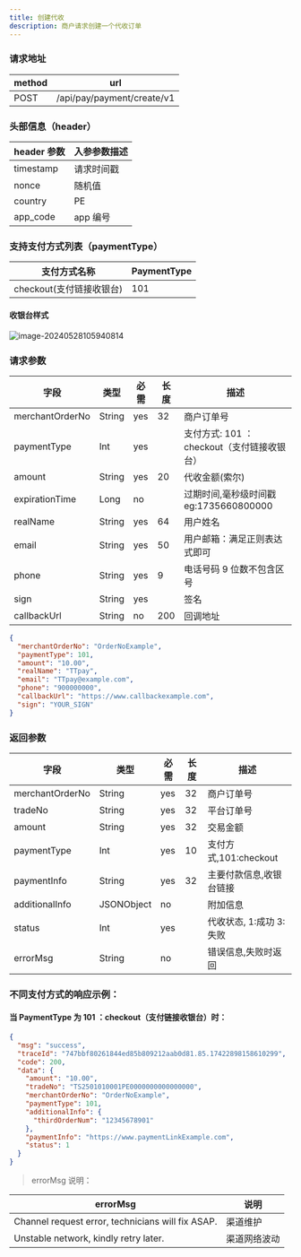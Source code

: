 ```yaml
---
title: 创建代收
description: 商户请求创建一个代收订单
---
```


### 请求地址

| method | url                        |
| ------ | -------------------------- |
| POST   | /api/pay/payment/create/v1 |

### 头部信息（header）

| header 参数 | 入参参数描述 |
| ----------- | ------------ |
| timestamp   | 请求时间戳   |
| nonce       | 随机值       |
| country     | PE           |
| app_code    | app 编号     |

### 支持支付方式列表（paymentType）

| 支付方式名称             | PaymentType |
| ------------------------ | ----------- |
| checkout(支付链接收银台) | 101         |

#### 收银台样式

![image-20240528105940814](https://image.xiwu.me/2024/903d077857edfdec8deee35a455587f4.png)

### 请求参数

| 字段            | 类型   | 必需 | 长度 | 描述                                       |
| --------------- | ------ | ---- | ---- | ------------------------------------------ |
| merchantOrderNo | String | yes  | 32   | 商户订单号                                 |
| paymentType     | Int    | yes  |      | 支付方式: 101 ：checkout（支付链接收银台） |
| amount          | String | yes  | 20   | 代收金额(索尔)                             |
| expirationTime  | Long   | no   |      | 过期时间,毫秒级时间戳 eg:1735660800000     |
| realName        | String | yes  | 64   | 用户姓名                                   |
| email           | String | yes  | 50   | 用户邮箱：满足正则表达式即可               |
| phone           | String | yes  | 9    | 电话号码 9 位数不包含区号                  |
| sign            | String | yes  |      | 签名                                       |
| callbackUrl     | String | no   | 200  | 回调地址                                   |

```json title="请求示例"
{
  "merchantOrderNo": "OrderNoExample",
  "paymentType": 101,
  "amount": "10.00",
  "realName": "TTpay",
  "email": "TTpay@example.com",
  "phone": "900000000",
  "callbackUrl": "https://www.callbackexample.com",
  "sign": "YOUR_SIGN"
}
```

### 返回参数

| 字段            | 类型       | 必需 | 长度 | 描述                    |
| --------------- | ---------- | ---- | ---- | ----------------------- |
| merchantOrderNo | String     | yes  | 32   | 商户订单号              |
| tradeNo         | String     | yes  | 32   | 平台订单号              |
| amount          | String     | yes  | 32   | 交易金额                |
| paymentType     | Int        | yes  | 10   | 支付方式,101:checkout   |
| paymentInfo     | String     | yes  | 32   | 主要付款信息,收银台链接 |
| additionalInfo  | JSONObject | no   |      | 附加信息                |
| status          | Int        | yes  |      | 代收状态, 1:成功 3:失败 |
| errorMsg        | String     | no   |      | 错误信息,失败时返回     |

### 不同支付方式的响应示例：

#### 当 PaymentType 为 101 ：checkout（支付链接收银台）时：

```json
{
  "msg": "success",
  "traceId": "747bbf80261844ed85b809212aab0d81.85.17422898158610299",
  "code": 200,
  "data": {
    "amount": "10.00",
    "tradeNo": "TS2501010001PE0000000000000000",
    "merchantOrderNo": "OrderNoExample",
    "paymentType": 101,
    "additionalInfo": {
      "thirdOrderNum": "12345678901"
    },
    "paymentInfo": "https://www.paymentLinkExample.com",
    "status": 1
  }
}
```

> errorMsg 说明：

| errorMsg                                          | 说明         |
| ------------------------------------------------- | ------------ |
| Channel request error, technicians will fix ASAP. | 渠道维护     |
| Unstable network, kindly retry later.             | 渠道网络波动 |
